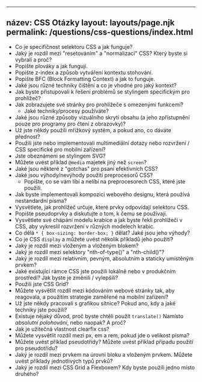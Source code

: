 ***

## název: CSS Otázky&#xA;layout: layouts/page.njk&#xA;permalink: /questions/css-questions/index.html

*   Co je specifičnost selektoru CSS a jak funguje?
*   Jaký je rozdíl mezi "resetováním" a "normalizací" CSS? Který byste si vybrali a proč?
*   Popište plováky a jak fungují.
*   Popište z-index a způsob vytváření kontextu stohování.
*   Popište BFC (Block Formatting Context) a jak to funguje.
*   Jaké jsou různé techniky čištění a co je vhodné pro jaký kontext?
*   Jak byste přistupovali k řešení problémů se stylingem specifickým pro prohlížeč?
*   Jak zobrazujete své stránky pro prohlížeče s omezenými funkcemi?
    *   Jaké techniky/procesy používáte?
*   Jaké jsou různé způsoby vizuálního skrytí obsahu (a jeho zpřístupnění pouze pro programy pro čtení z obrazovky)?
*   Už jste někdy použili mřížkový systém, a pokud ano, co dáváte přednost?
*   Použili jste nebo implementovali multimediální dotazy nebo rozvržení / CSS specifické pro mobilní zařízení?
*   Jste obeznámeni se stylingem SVG?
*   Můžete uvést příklad `@media` majetek jiný než `screen`?
*   Jaké jsou některé z "gotchas" pro psaní efektivních CSS?
*   Jaké jsou výhody/nevýhody použití preprocesorů CSS?
    *   Popište, co se vám líbí a nelíbí na preprocesorech CSS, které jste použili.
*   Jak byste implementovali kompozici webového designu, která používá nestandardní písma?
*   Vysvětlete, jak prohlížeč určuje, které prvky odpovídají selektoru CSS.
*   Popište pseudoprvky a diskutujte o tom, k čemu se používají.
*   Vysvětlete své chápání modelu krabice a jak byste řekli prohlížeči v CSS, aby vykreslil rozvržení v různých modelech krabic.
*   Co dělá `* { box-sizing: border-box; }` dělat? Jaké jsou jeho výhody?
*   Co je CSS `display` a můžete uvést několik příkladů jeho použití?
*   Jaký je rozdíl mezi vloženým a vloženým blokem?
*   Jaký je rozdíl mezi selektory "nth-of-type()" a "nth-child()"?
*   Jaký je rozdíl mezi relativním, pevným, absolutním a staticky umístěným prvkem?
*   Jaké existující rámce CSS jste použili lokálně nebo v produkčním prostředí? Jak byste je změnili / vylepšili?
*   Použili jste CSS Grid?
*   Můžete vysvětlit rozdíl mezi kódováním webové stránky tak, aby reagovala, a použitím strategie zaměřené na mobilní zařízení?
*   Už jste někdy pracovali s grafikou sítnice? Pokud ano, kdy a jaké techniky jste použili?
*   Existuje nějaký důvod, proč byste chtěli použít `translate()` Namísto *absolutní polohování*, nebo naopak? A proč?
*   Jak je užitečná vlastnost clearfix css?
*   Můžete vysvětlit rozdíl mezi px, em a rem, pokud jde o velikost písma?
*   Můžete uvést příklad pseudotřídy? Můžete uvést příklad případu použití pro pseudotřídu?
*   Jaký je rozdíl mezi prvkem na úrovni bloku a vloženým prvkem. Můžete uvést příklady jednotlivých typů prvků?
*   Jaký je rozdíl mezi CSS Grid a Flexboxem? Kdy byste použili jedno místo druhého?
